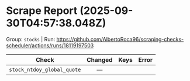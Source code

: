 # Scrape Report (2025-09-30T04:57:38.048Z)

Group: `stocks`  |  Run: https://github.com/AlbertoRoca96/scraping-checks-scheduler/actions/runs/18119197503

| Check | Changed | Keys | Error |
|---|:---:|:--|:--|
| `stock_ntdoy_global_quote` | — |  |  |
